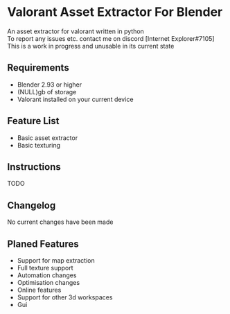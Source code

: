 # Valorant Asset Extractor For Blender

An asset extractor for valorant written in python 
<br>
To report any issues etc. contact me on discord [Internet Explorer#7105]
<br>
This is a work in progress and unusable in its current state

## Requirements

- Blender 2.93 or higher
- (NULL)gb of storage
- Valorant installed on your current device 

## Feature List

- Basic asset extractor
- Basic texturing

## Instructions

TODO

## Changelog

No current changes have been made

## Planed Features

- Support for map extraction
- Full texture support
- Automation changes
- Optimisation changes
- Online features
- Support for other 3d workspaces
- Gui

